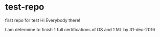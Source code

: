 # test-repo
first repo for test
Hi Everybody there!

I am determine to finish 1 full certifications of DS and 1 ML by 31-dec-2016
